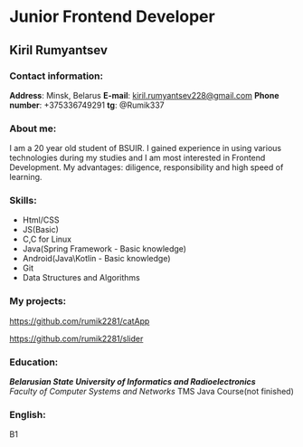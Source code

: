 # Junior Frontend Developer

## Kiril Rumyantsev

### Contact information:

**Address**: Minsk, Belarus
**E-mail**: kiril.rumyantsev228@gmail.com
**Phone number**: +375336749291
**tg**: @Rumik337

### About me:
I am a 20 year old student of BSUIR. I gained experience in using various technologies during my studies and I am most interested in Frontend Development. 
My advantages: diligence, responsibility and high speed of learning.

### Skills:
* Html/CSS
* JS(Basic)
* C,C for Linux
* Java(Spring Framework - Basic knowledge)
* Android(Java\Kotlin - Basic knowledge)
* Git
* Data Structures and Algorithms

### My projects:
https://github.com/rumik2281/catApp

https://github.com/rumik2281/slider

### Education:
***Belarusian State University of Informatics and Radioelectronics***   
*Faculty of Computer Systems and Networks*
TMS Java Course(not finished)

### English:
B1

